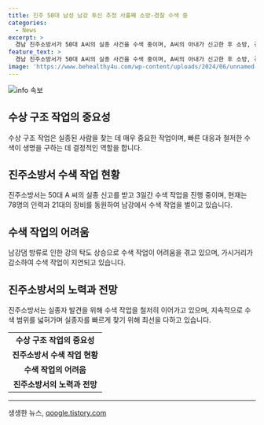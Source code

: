```yaml
---
title: 진주 50대 남성 남강 투신 추정 사흘째 소방·경찰 수색 중
categories:
  - News
excerpt: >
  경남 진주소방서가 50대 A씨의 실종 사건을 수색 중이며, A씨의 아내가 신고한 후 소방, 경찰, 의용소방대 등 78명과 장비 21대, 드론을 동원한 수중·수상 수색 작업을 진행 중이지만, 강댐 방류로 인해 수색에 어려움을 겪고 있다. 진주소방서는 실종자의 빠른 발견을 위해 최선을 다하고 있으며, 관계자는 남강변을 빈틈없이 수색하고 있고 범위를 넓혀가고 있다고 말했다.
feature_text: >
  경남 진주소방서가 50대 A씨의 실종 사건을 수색 중이며, A씨의 아내가 신고한 후 소방, 경찰, 의용소방대 등 78명과 장비 21대, 드론을 동원한 수중·수상 수색 작업을 진행 중이지만, 강댐 방류로 인해 수색에 어려움을 겪고 있다. 진주소방서는 실종자의 빠른 발견을 위해 최선을 다하고 있으며, 관계자는 남강변을 빈틈없이 수색하고 있고 범위를 넓혀가고 있다고 말했다.
image: 'https://www.behealthy4u.com/wp-content/uploads/2024/06/unnamed-file.png'
---
```


<p><img src="https://www.behealthy4u.com/wp-content/uploads/2024/06/unnamed-file.png" alt="info 속보" /></p>

<h2 data-ke-size="size26">수상 구조 작업의 중요성</h2>

<p data-ke-size="size16">수상 구조 작업은 실종된 사람을 찾는 데 매우 중요한 작업이며, 빠른 대응과 철저한 수색이 생명을 구하는 데 결정적인 역할을 합니다.</p>

<h2 data-ke-size="size26">진주소방서 수색 작업 현황</h2>

<p data-ke-size="size16">진주소방서는 50대 A 씨의 실종 신고를 받고 3일간 수색 작업을 진행 중이며, 현재는 78명의 인력과 21대의 장비를 동원하여 남강에서 수색 작업을 벌이고 있습니다.</p>

<h2 data-ke-size="size26">수색 작업의 어려움</h2>

<p data-ke-size="size16">남강댐 방류로 인한 강의 탁도 상승으로 수색 작업이 어려움을 겪고 있으며, 가시거리가 감소하여 수색 작업이 지연되고 있습니다.</p>

<h2 data-ke-size="size26">진주소방서의 노력과 전망</h2>

<p data-ke-size="size16">진주소방서는 실종자 발견을 위해 수색 작업을 철저히 이어가고 있으며, 지속적으로 수색 범위를 넓혀가며 실종자를 빠르게 찾기 위해 최선을 다하고 있습니다.</p>

<table>
    <tbody>
        <tr>
            <td style="text-align: center; height: 17px;"><b>수상 구조 작업의 중요성</b></td>
        </tr>
        <tr>
            <td style="text-align: center; height: 17px;"><b>진주소방서 수색 작업 현황</b></td>
        </tr>
        <tr>
            <td style="text-align: center; height: 17px;"><b>수색 작업의 어려움</b></td>
        </tr>
        <tr>
            <td style="text-align: center; height: 17px;"><b>진주소방서의 노력과 전망</b></td>
        </tr>
    </tbody>
</table>

<p><hr></p>
생생한 뉴스, <a href="https://qoogle.tistory.com" rel="dofollow">qoogle.tistory.com</a>


